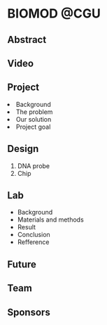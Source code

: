 <h1>BIOMOD @CGU</h1>

<h2>Abstract</h2>
<h2>Video</h2>
<h2>Project</h2>
   <dl>
    <li>Background
    <li>The problem
    <li>Our solution
    <li>Project goal
      
   </dl>
   
<h2>Design</h2>
  
   <ol>
    <li>DNA probe
    <li>Chip
   </ol>
   
<h2>Lab</h2>
  
   <ul>
    <li>Background
    <li>Materials and methods
    <li>Result
    <li>Conclusion
    <li>Refference
   </ul>
   
<h2>Future</h2>
  
<h2>Team</h2>
  
<h2>Sponsors</h2>
